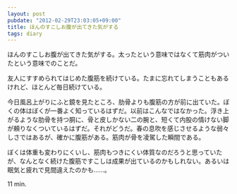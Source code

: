 ```yaml
---
layout: post
pubdate: "2012-02-29T23:03:05+09:00"
title: ほんのすこしお腹が出てきた気がする
tags: diary
---
```

ほんのすこしお腹が出てきた気がする。太ったという意味ではなくて筋肉がついたという意味でのことだ。

友人にすすめられてはじめた腹筋を続けている。たまに忘れてしまうこともあるけれど、ほとんど毎日続けている。

今日風呂上がりにふと鏡を見たところ、肋骨よりも腹筋の方が前に出ていた。ぼくの体はぼくが一番よく知っているはずだ。以前はこんなではなかった。浮き上がるような肋骨を持つ胴に、骨と皮しかない二の腕と、短くて内股の情けない脚が頼りなくついているはずだ。それがどうだ。春の息吹を感じさせるような弱々しさではあるが、確かに腹筋がある。筋肉が骨を凌駕した瞬間である。

ぼくは体重も変わりにくいし、筋肉もつきにくい体質なのだろうと思っていたが、なんとなく続けた腹筋ですこしは成果が出ているのかもしれない。あるいは眠気と疲れで見間違えたのかも……。

11 min.
